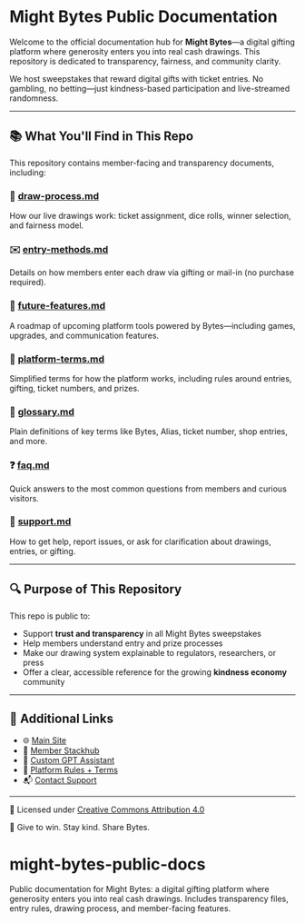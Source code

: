 # Might Bytes Public Documentation

Welcome to the official documentation hub for **Might Bytes**—a digital gifting platform where generosity enters you into real cash drawings. This repository is dedicated to transparency, fairness, and community clarity.

We host sweepstakes that reward digital gifts with ticket entries. No gambling, no betting—just kindness-based participation and live-streamed randomness.

---

## 📚 What You'll Find in This Repo

This repository contains member-facing and transparency documents, including:

### 🧾 [draw-process.md](draw-process.md)  
How our live drawings work: ticket assignment, dice rolls, winner selection, and fairness model.

### ✉️ [entry-methods.md](entry-methods.md)  
Details on how members enter each draw via gifting or mail-in (no purchase required).

### 🌱 [future-features.md](future-features.md)  
A roadmap of upcoming platform tools powered by Bytes—including games, upgrades, and communication features.

### 📜 [platform-terms.md](platform-terms.md)  
Simplified terms for how the platform works, including rules around entries, gifting, ticket numbers, and prizes.

### 📖 [glossary.md](glossary.md)  
Plain definitions of key terms like Bytes, Alias, ticket number, shop entries, and more.

### ❓ [faq.md](faq.md)  
Quick answers to the most common questions from members and curious visitors.

### 🤝 [support.md](support.md)  
How to get help, report issues, or ask for clarification about drawings, entries, or gifting.

---

## 🔍 Purpose of This Repository

This repo is public to:
- Support **trust and transparency** in all Might Bytes sweepstakes
- Help members understand entry and prize processes
- Make our drawing system explainable to regulators, researchers, or press
- Offer a clear, accessible reference for the growing **kindness economy** community

---

## 🔗 Additional Links

- 🌐 [Main Site](https://mightbytes.com)  
- 📰 [Member Stackhub](https://membersguide.substack.com/?r=628whd&utm_campaign=pub-share-checklist)  
- 🤖 [Custom GPT Assistant](https://chatgpt.com/g/g-6876fbb8549c8191a2111248bb9ae487-might-bytes-ai-help-assistantt)  
- 📄 [Platform Rules + Terms](https://mightbytes.com/terms)  
- 📬 [Contact Support](mailto:support@mightbytes.com)

---

📄 Licensed under [Creative Commons Attribution 4.0](https://creativecommons.org/licenses/by/4.0/)

💛 Give to win. Stay kind. Share Bytes.
# might-bytes-public-docs
Public documentation for Might Bytes: a digital gifting platform where generosity enters you into real cash drawings. Includes transparency files, entry rules, drawing process, and member-facing features.
